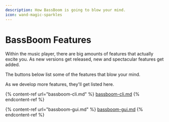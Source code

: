 ```yaml
---
description: How BassBoom is going to blow your mind.
icon: wand-magic-sparkles
---
```


# BassBoom Features

Within the music player, there are big amounts of features that actually excite you. As new versions get released, new and spectacular features get added.

The buttons below list some of the features that blow your mind.

As we develop more features, they'll get listed here.

{% content-ref url="bassboom-cli.md" %}
[bassboom-cli.md](bassboom-cli.md)
{% endcontent-ref %}

{% content-ref url="bassboom-gui.md" %}
[bassboom-gui.md](bassboom-gui.md)
{% endcontent-ref %}
